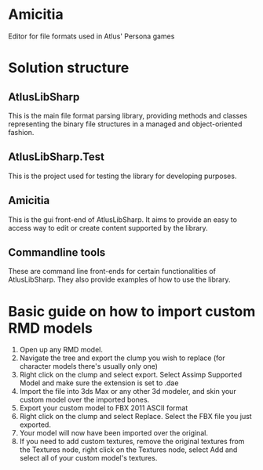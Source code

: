 # Amicitia
Editor for file formats used in Atlus' Persona games

# Solution structure

## AtlusLibSharp
This is the main file format parsing library, providing methods and classes representing the binary file structures in a managed and object-oriented fashion.

## AtlusLibSharp.Test
This is the project used for testing the library for developing purposes.

## Amicitia
This is the gui front-end of AtlusLibSharp. It aims to provide an easy to access way to edit or create content supported by the library.

## Commandline tools
These are command line front-ends for certain functionalities of AtlusLibSharp. They also provide examples of how to use the library.

# Basic guide on how to import custom RMD models

1. Open up any RMD model.
2. Navigate the tree and export the clump you wish to replace (for character models there's usually only one)
3. Right click on the clump and select export. Select Assimp Supported Model and make sure the extension is set to .dae
4. Import the file into 3ds Max or any other 3d modeler, and skin your custom model over the imported bones.
5. Export your custom model to FBX 2011 ASCII format
6. Right click on the clump and select Replace. Select the FBX file you just exported.
7. Your model will now have been imported over the original.
8. If you need to add custom textures, remove the original textures from the Textures node, right click on the Textures node, select Add and select all of your custom model's textures.
